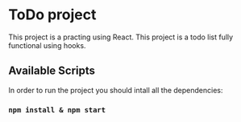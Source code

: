 # ToDo project

This project is a practing using React. This project is a todo list fully functional using hooks.

## Available Scripts

In order to run the project you should intall all the dependencies:

### `npm install & npm start`

